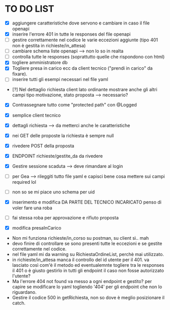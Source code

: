 # TO DO LIST
- [x] aggiungere caratteristiche dove servono e cambiare in caso il file openapi
- [x] inserire l'errore 401 in tutte le responses del file openapi
- [ ] gestire correttamente nel codice le varie eccezioni aggiunte (tipo 401 non è gestita in  richieste/in_attesa)
- [ ] cambiare schema liste openapi --> non lo so in realta
- [ ] controlla tutte le responses (soprattutto quelle che rispondono con html)
- [x] togliere amministratore db 
- [x] Togliere presa in carico ecc da client tecnico ("prendi in carico" da fixare).
- [ ] inserire tutti gli esempi necessari nel file yaml
- [?] Nel dettaglio richiesta client lato ordinante mostrare anche gli altri campi tipo motivazione, stato proposta --> necessario?
- [x] Contrassegnare tutto come "protected path" con @Logged
- [x] semplice client tecnico
- [x] dettagli richiesta --> da metterci anche le caratteristiche
- [x] nei GET delle proposte la richiesta è sempre null
- [x] rivedere POST della proposta
- [x] ENDPOINT richieste/gestite_da da rivedere
- [x] Gestire sessione scaduta --> deve rimandare al login

- [ ] per Gea --> rileggiti tutto file yaml e capisci bene cosa mettere sui campi required lol
- [ ] non so se mi piace uno schema per uid
- [x] inserimento e modifica DA PARTE DEL TECNICO INCARICATO penso di voler fare una roba
- [ ] fai stessa roba per approvazione e rifiuto proposta
- [x] modifica presaInCarico

- Non mi funziona richieste/in_corso su postman, su client sì.. mah
- devo finire di controllare se sono presenti tutte le eccezioni e se gestite correttamente nel codice.
- nel file yaml mi da warning su RichiestaOrdineList, perchè mai utilizzato.
- in richieste/in_attesa manca il controllo del id utente per il 401. va lasciato così com'è il metodo ed eventualemnte togliere tra le responses il 401 o è giusto gestirlo in tutti gli endpoint il caso non fosse autorizzato l'utente?
- Ma l'errore 404 not found va messo a ogni endpoint e gestito? per capire se modificare lo yaml togliendo '404' per gli endpoint che non lo riguardano.
- Gestire il codice 500 in getRichiesta, non so dove è meglio posizionare il catch.

